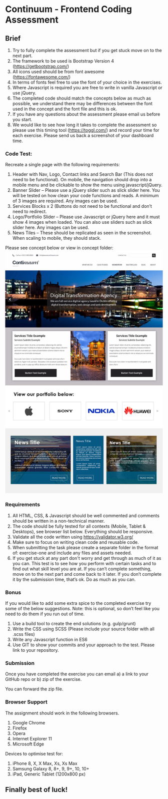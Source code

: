 # Continuum - Frontend Coding Assessment


## Brief

1.	Try to fully complete the assessment but if you get stuck move on to the next part.
2.	The framework to be used is Bootstrap Version 4 (https://getbootstrap.com/)
3.	All icons used should be from font awesome (https://fontawesome.com/)
4.	In terms of fonts feel free to use the font of your choice in the exercises.
5.	Where Javascript is required you are free to write in vanilla Javascript or use jQuery.
6.	The completed code should match the concepts below as much as possible, we understand there may be differences between the font used in the concept and the font file and this is ok.
7.	If you have any questions about the assessment please email us before you start.
8.	We would like to see how long it takes to complete the assessment so please use this timing tool (https://toggl.com/) and record your time for each exercise. Please send us back a screenshot of your dashboard time.



### Code Test:

Recreate a single page with the following requirements:

1.	Header with Nav, Logo, Contact links and Search Bar (This does not need to be functional). On mobile, the navigation should drop into a mobile menu and be clickable to show the menu using javascript/jQuery.
2.	Banner Slider – Please use a jQuery slider such as slick slider here. You will be tested on how clean your code functions and reads. A minimum of 3 images are required. Any images can be used.
3.	Services Blocks x 2 (Buttons do not need to be functional and don’t need to redirect.
4.	Logo/Portfolio Slider – Please use Javascript or jQuery here and it must show 4 images when loaded. You can also use sliders such as slick slider here. Any images can be used.
5.	News Tiles – These should be replicated as seen in the screenshot. When scaling to mobile, they should stack.

Please see concept below or view in concept folder:
![Exercise](https://github.com/ContinuumCode/Frontend-Code-Test/blob/master/Concepts/frontend-dev-task.jpg)
 
### Requirements

1.	All HTML, CSS, & Javascript should be well commented and comments should be written in a non-technical manner.
2.	The code should be fully tested for all contexts (Mobile, Tablet & Desktops), see browser list below. Everything should be responsive.
3.	Validate all the code written using https://validator.w3.org/
4.	Make sure to focus on writing clean code and reusable code.
5.	When submitting the task please create a separate folder in the format of: exercise-one and include any files and assets needed.
6.	If you get stuck at any part don't worry and get through as much of it as you can. This test is to see how you perform with certain tasks and to find out what skill level you are at. If you can’t complete something, move on to the next part and come back to it later. If you don’t complete it by the submission time, that’s ok. Do as much as you can.


### Bonus

If you would like to add some extra spice to the completed exercise try some of the below suggestions.
Note: this is optional, so don’t feel like you need to do them if you run out of time.

1.	Use a build tool to create the end solutions (e.g. gulp/grunt)
2.	Write the CSS using SCSS (Please include your source folder with all .scss files)
3.	Write any Javascript function in ES6
4.	Use GIT to show your commits and your approach to the test. Please link to your repository.


### Submission

Once you have completed the exercise you can email a) a link to your GitHub repo or b) zip of the exercise.

You can forward the zip file.


### Browser Support
The assignment should work in the following browsers.

1. Google Chrome
2. Firefox
3. Opera
4. Internet Explorer 11
4. Microsoft Edge

Devices to optimise test for:

1.	iPhone 8, X, X Max, Xs, Xs Max
2.	Samsung Galaxy 8, 8+, 9, 9+, 10, 10+
3.	iPad, Generic Tablet (1200x800 px)

## Finally best of luck!

